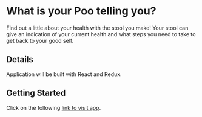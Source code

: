 # What is your Poo telling you?
Find out a little about your health with the stool you make! Your stool can give an indication of your current health and what steps you need to take to get back to your good self.

## Details
Application will be built with React and Redux.

## Getting Started
Click on the following [link to visit app](https://paulodacaya.github.io/healthy-poo/).
